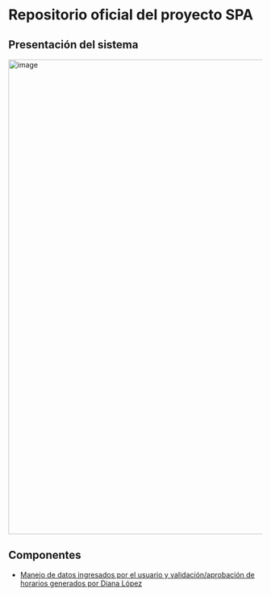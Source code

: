 # Repositorio oficial del proyecto SPA

## Presentación del sistema

<a href="https://www.youtube.com/watch?v=QCW5FZ1Ud6s" target="_blank"><img width="943" alt="image" src="https://user-images.githubusercontent.com/20259832/226213890-3954f654-529c-4d1f-8f56-c3c72b4c15c0.png"></a>

## Componentes

- [Manejo de datos ingresados por el usuario y
validación/aprobación de horarios generados por Diana López](https://bibdigital.epn.edu.ec/bitstream/15000/23393/1/CD%2012813.pdf)


